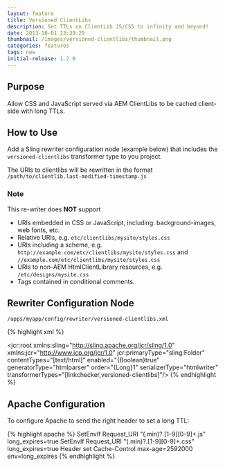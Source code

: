 ```yaml
---
layout: feature
title: Versioned ClientLibs
description: Set TTLs on ClientLib JS/CSS to infinity and beyond!
date: 2013-10-01 23:39:29
thumbnail: /images/versioned-clientlibs/thumbnail.png
categories: features
tags: new
initial-release: 1.2.0
---
```


## Purpose

Allow CSS and JavaScript served via AEM ClientLibs to be cached client-side with long TTLs.

## How to Use

Add a Sling rewriter configuration node (example below) that includes the `versioned-clientlibs` transformer type to you project. 

The URIs to clientlibs will be rewritten in the format `/path/to/clientlib.last-modified-timestamp.js`

### Note

This re-writer does **NOT** support

* URIs embedded in CSS or JavaScript, including: background-images, web fonts, etc. 
* Relative URIs, e.g. `etc/clientlibs/mysite/styles.css`
* URIs including a scheme, e.g. `http://example.com/etc/clientlibs/mysite/styles.css` and `//example.com/etc/clientlibs/mysite/styles.css`
* URIs to non-AEM HtmlClientLibrary resources, e.g. `/etc/designs/mysite.css`
* Tags contained in conditional comments.
 
## Rewriter Configuration Node

	/apps/myapp/config/rewriter/versioned-clientlibs.xml

{% highlight xml %}
<?xml version="1.0" encoding="UTF-8"?>
<jcr:root xmlns:sling="http://sling.apache.org/jcr/sling/1.0" xmlns:jcr="http://www.jcp.org/jcr/1.0"
    jcr:primaryType="sling:Folder"
    contentTypes="[text/html]"
    enabled="{Boolean}true"
    generatorType="htmlparser"
    order="{Long}1"
    serializerType="htmlwriter"
    transformerTypes="[linkchecker,versioned-clientlibs]"/>
{% endhighlight %}        

## Apache Configuration

To configure Apache to send the right header to set a long TTL:

{% highlight apache %}
SetEnvIf Request_URI "(\.min)?\.[1-9][0-9]+\.js" long_expires=true
SetEnvIf Request_URI "(\.min)?\.[1-9][0-9]+\.css" long_expires=true
Header set Cache-Control max-age=2592000 env=long_expires 
{% endhighlight %}   
